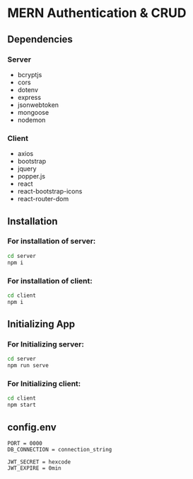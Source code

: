 # MERN Authentication & CRUD

## Dependencies

### Server

- bcryptjs
- cors
- dotenv
- express
- jsonwebtoken
- mongoose
- nodemon

### Client

- axios
- bootstrap
- jquery
- popper.js
- react
- react-bootstrap-icons
- react-router-dom

## Installation

### For installation of server:

```bash
cd server
npm i
```

### For installation of client:

```bash
cd client
npm i
```

## Initializing App

### For Initializing server:

```bash
cd server
npm run serve
```

### For Initializing client:

```bash
cd client
npm start
```

## config.env

```
PORT = 0000
DB_CONNECTION = connection_string

JWT_SECRET = hexcode
JWT_EXPIRE = 0min
```
